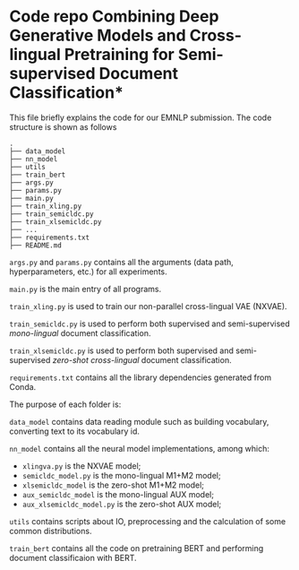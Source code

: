 # Code repo Combining Deep Generative Models and Cross-lingual Pretraining for Semi-supervised Document Classification*

This file briefly explains the code for our EMNLP submission. The code structure is shown as follows  

```
.
├── data_model
├── nn_model
├── utils
├── train_bert
├── args.py
├── params.py
├── main.py
├── train_xling.py
├── train_semicldc.py
├── train_xlsemicldc.py
├── ...
├── requirements.txt
├── README.md
```

`args.py` and `params.py` contains all the arguments (data path, hyperparameters, etc.) for all experiments.

`main.py` is the main entry of all programs.

`train_xling.py` is used to train our non-parallel cross-lingual VAE (NXVAE).

`train_semicldc.py` is used to perform both supervised and semi-supervised *mono-lingual* document classification.

`train_xlsemicldc.py` is used to perform both supervised and semi-supervised *zero-shot cross-lingual* document classification.

`requirements.txt` contains all the library dependencies generated from Conda.

The purpose of each folder is:

`data_model` contains data reading module such as building vocabulary, converting text to its vocabulary id.

`nn_model` contains all the neural model implementations, among which:
- `xlingva.py` is the NXVAE model;
- `semicldc_model.py` is the mono-lingual M1+M2 model;
- `xlsemicldc_model` is the zero-shot M1+M2 model;
- `aux_semicldc_model` is the mono-lingual AUX model;
- `aux_xlsemicldc_model.py` is the zero-shot AUX model;

`utils` contains scripts about IO, preprocessing and the calculation of some common distributions.

`train_bert` contains all the code on pretraining BERT and performing document classificaion with BERT.

